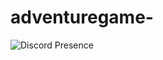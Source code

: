 # adventuregame-

![Discord Presence](https://lanyard-profile-readme.vercel.app/api/919674489581731842?theme=light&bg=24d1e5&animated=true&hideDiscrim=true&borderRadius=30px&idleMessage=Probably%20doing%20something%20else...)
